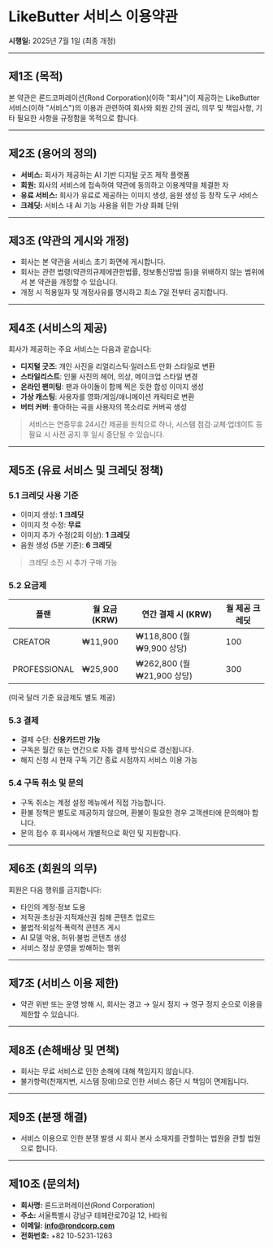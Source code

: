 # LikeButter 서비스 이용약관

**시행일:** 2025년 7월 1일 (최종 개정)

---

## 제1조 (목적)

본 약관은 론드코퍼레이션(Rond Corporation)(이하 "회사")이 제공하는 LikeButter 서비스(이하 "서비스")의 이용과 관련하여 회사와 회원 간의 권리, 의무 및 책임사항, 기타 필요한 사항을 규정함을 목적으로 합니다.

---

## 제2조 (용어의 정의)

- **서비스:** 회사가 제공하는 AI 기반 디지털 굿즈 제작 플랫폼
- **회원:** 회사의 서비스에 접속하여 약관에 동의하고 이용계약을 체결한 자
- **유료 서비스:** 회사가 유료로 제공하는 이미지 생성, 음원 생성 등 창작 도구 서비스
- **크레딧:** 서비스 내 AI 기능 사용을 위한 가상 화폐 단위

---

## 제3조 (약관의 게시와 개정)

- 회사는 본 약관을 서비스 초기 화면에 게시합니다.
- 회사는 관련 법령(약관의규제에관한법률, 정보통신망법 등)을 위배하지 않는 범위에서 본 약관을 개정할 수 있습니다.
- 개정 시 적용일자 및 개정사유를 명시하고 최소 7일 전부터 공지합니다.

---

## 제4조 (서비스의 제공)

회사가 제공하는 주요 서비스는 다음과 같습니다:

- **디지털 굿즈**: 개인 사진을 리얼리스틱·일러스트·만화 스타일로 변환
- **스타일리스트**: 인물 사진의 헤어, 의상, 메이크업 스타일 변경
- **온라인 팬미팅**: 팬과 아이돌이 함께 찍은 듯한 합성 이미지 생성
- **가상 캐스팅**: 사용자를 영화/게임/애니메이션 캐릭터로 변환
- **버터 커버**: 좋아하는 곡을 사용자의 목소리로 커버곡 생성

> 서비스는 연중무휴 24시간 제공을 원칙으로 하나, 시스템 점검·교체·업데이트 등 필요 시 사전 공지 후 일시 중단될 수 있습니다.
> 

---

## 제5조 (유료 서비스 및 크레딧 정책)

### 5.1 크레딧 사용 기준

- 이미지 생성: **1 크레딧**
- 이미지 첫 수정: **무료**
- 이미지 추가 수정(2회 이상): **1 크레딧**
- 음원 생성 (5분 기준): **6 크레딧**

> 크레딧 소진 시 추가 구매 가능
> 

### 5.2 요금제

| 플랜 | 월 요금 (KRW) | 연간 결제 시 (KRW) | 월 제공 크레딧 |
| --- | --- | --- | --- |
| CREATOR | ₩11,900 | ₩118,800 (월 ₩9,900 상당) | 100 |
| PROFESSIONAL | ₩25,900 | ₩262,800 (월 ₩21,900 상당) | 300 |

(미국 달러 기준 요금제도 별도 제공)

### 5.3 결제

- 결제 수단: **신용카드만 가능**
- 구독은 월간 또는 연간으로 자동 결제 방식으로 갱신됩니다.
- 해지 신청 시 현재 구독 기간 종료 시점까지 서비스 이용 가능

### 5.4 구독 취소 및 문의

- 구독 취소는 계정 설정 메뉴에서 직접 가능합니다.
- 환불 정책은 별도로 제공하지 않으며, 환불이 필요한 경우 고객센터에 문의해야 합니다.
- 문의 접수 후 회사에서 개별적으로 확인 및 지원합니다.

---

## 제6조 (회원의 의무)

회원은 다음 행위를 금지합니다:

- 타인의 계정·정보 도용
- 저작권·초상권·지적재산권 침해 콘텐츠 업로드
- 불법적·외설적·폭력적 콘텐츠 게시
- AI 모델 악용, 허위·불법 콘텐츠 생성
- 서비스 정상 운영을 방해하는 행위

---

## 제7조 (서비스 이용 제한)

- 약관 위반 또는 운영 방해 시, 회사는 경고 → 일시 정지 → 영구 정지 순으로 이용을 제한할 수 있습니다.

---

## 제8조 (손해배상 및 면책)

- 회사는 무료 서비스로 인한 손해에 대해 책임지지 않습니다.
- 불가항력(천재지변, 시스템 장애)으로 인한 서비스 중단 시 책임이 면제됩니다.

---

## 제9조 (분쟁 해결)

- 서비스 이용으로 인한 분쟁 발생 시 회사 본사 소재지를 관할하는 법원을 관할 법원으로 합니다.

---

## 제10조 (문의처)

- **회사명:** 론드코퍼레이션(Rond Corporation)
- **주소:** 서울특별시 강남구 테헤란로70길 12, H타워
- **이메일:** [**info@rondcorp.com**](mailto:info@rondcorp.com)
- **전화번호:** +82 10-5231-1263